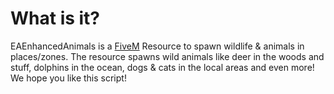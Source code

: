 # What is it?
EAEnhancedAnimals is a [FiveM](fivem.net) Resource to spawn wildlife & animals in places/zones. The resource spawns wild animals like deer in the woods and stuff, dolphins in the ocean, dogs & cats in the local areas and even more! We hope you like this script!

